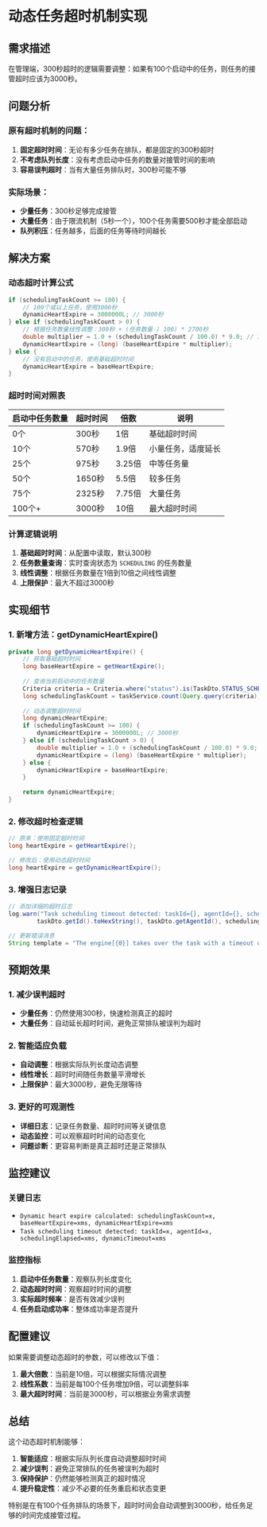 # 动态任务超时机制实现

## 需求描述

在管理端，300秒超时的逻辑需要调整：如果有100个启动中的任务，则任务的接管超时应该为3000秒。

## 问题分析

### 原有超时机制的问题：
1. **固定超时时间**：无论有多少任务在排队，都是固定的300秒超时
2. **不考虑队列长度**：没有考虑启动中任务的数量对接管时间的影响
3. **容易误判超时**：当有大量任务排队时，300秒可能不够

### 实际场景：
- **少量任务**：300秒足够完成接管
- **大量任务**：由于限流机制（5秒一个），100个任务需要500秒才能全部启动
- **队列积压**：任务越多，后面的任务等待时间越长

## 解决方案

### 动态超时计算公式

```java
if (schedulingTaskCount >= 100) {
    // 100个或以上任务，使用3000秒
    dynamicHeartExpire = 3000000L; // 3000秒
} else if (schedulingTaskCount > 0) {
    // 根据任务数量线性调整：300秒 + (任务数量 / 100) * 2700秒
    double multiplier = 1.0 + (schedulingTaskCount / 100.0) * 9.0; // 1倍到10倍之间
    dynamicHeartExpire = (long) (baseHeartExpire * multiplier);
} else {
    // 没有启动中的任务，使用基础超时时间
    dynamicHeartExpire = baseHeartExpire;
}
```

### 超时时间对照表

| 启动中任务数量 | 超时时间 | 倍数 | 说明 |
|---------------|----------|------|------|
| 0个 | 300秒 | 1倍 | 基础超时时间 |
| 10个 | 570秒 | 1.9倍 | 小量任务，适度延长 |
| 25个 | 975秒 | 3.25倍 | 中等任务量 |
| 50个 | 1650秒 | 5.5倍 | 较多任务 |
| 75个 | 2325秒 | 7.75倍 | 大量任务 |
| 100个+ | 3000秒 | 10倍 | 最大超时时间 |

### 计算逻辑说明

1. **基础超时时间**：从配置中读取，默认300秒
2. **任务数量查询**：实时查询状态为 `SCHEDULING` 的任务数量
3. **线性调整**：根据任务数量在1倍到10倍之间线性调整
4. **上限保护**：最大不超过3000秒

## 实现细节

### 1. 新增方法：getDynamicHeartExpire()

```java
private long getDynamicHeartExpire() {
    // 获取基础超时时间
    long baseHeartExpire = getHeartExpire();
    
    // 查询当前启动中的任务数量
    Criteria criteria = Criteria.where("status").is(TaskDto.STATUS_SCHEDULING);
    long schedulingTaskCount = taskService.count(Query.query(criteria));
    
    // 动态调整超时时间
    long dynamicHeartExpire;
    if (schedulingTaskCount >= 100) {
        dynamicHeartExpire = 3000000L; // 3000秒
    } else if (schedulingTaskCount > 0) {
        double multiplier = 1.0 + (schedulingTaskCount / 100.0) * 9.0;
        dynamicHeartExpire = (long) (baseHeartExpire * multiplier);
    } else {
        dynamicHeartExpire = baseHeartExpire;
    }
    
    return dynamicHeartExpire;
}
```

### 2. 修改超时检查逻辑

```java
// 原来：使用固定超时时间
long heartExpire = getHeartExpire();

// 修改后：使用动态超时时间
long heartExpire = getDynamicHeartExpire();
```

### 3. 增强日志记录

```java
// 添加详细的超时日志
log.warn("Task scheduling timeout detected: taskId={}, agentId={}, schedulingElapsed={}ms, dynamicTimeout={}ms", 
        taskDto.getId().toHexString(), taskDto.getAgentId(), schedulingElapsed, heartExpire);

// 更新错误消息
String template = "The engine[{0}] takes over the task with a timeout of {1}ms (dynamic timeout based on scheduling queue).";
```

## 预期效果

### 1. 减少误判超时
- **少量任务**：仍然使用300秒，快速检测真正的超时
- **大量任务**：自动延长超时时间，避免正常排队被误判为超时

### 2. 智能适应负载
- **自动调整**：根据实际队列长度动态调整
- **线性增长**：超时时间随任务数量平滑增长
- **上限保护**：最大3000秒，避免无限等待

### 3. 更好的可观测性
- **详细日志**：记录任务数量、超时时间等关键信息
- **动态监控**：可以观察超时时间的动态变化
- **问题诊断**：更容易判断是真正超时还是正常排队

## 监控建议

### 关键日志
- `Dynamic heart expire calculated: schedulingTaskCount=x, baseHeartExpire=xms, dynamicHeartExpire=xms`
- `Task scheduling timeout detected: taskId=x, agentId=x, schedulingElapsed=xms, dynamicTimeout=xms`

### 监控指标
1. **启动中任务数量**：观察队列长度变化
2. **动态超时时间**：观察超时时间的调整
3. **实际超时频率**：是否有效减少误判
4. **任务启动成功率**：整体成功率是否提升

## 配置建议

如果需要调整动态超时的参数，可以修改以下值：

1. **最大倍数**：当前是10倍，可以根据实际情况调整
2. **线性系数**：当前是每100个任务增加9倍，可以调整斜率
3. **最大超时时间**：当前是3000秒，可以根据业务需求调整

## 总结

这个动态超时机制能够：

1. **智能适应**：根据实际队列长度自动调整超时时间
2. **减少误判**：避免正常排队的任务被误判为超时
3. **保持保护**：仍然能够检测真正的超时情况
4. **提升稳定性**：减少不必要的任务重启和状态变更

特别是在有100个任务排队的场景下，超时时间会自动调整到3000秒，给任务足够的时间完成接管过程。
